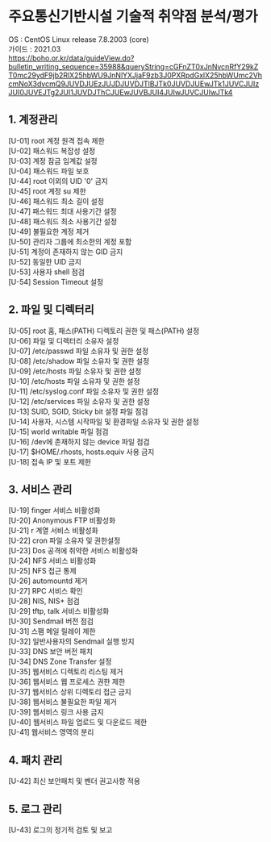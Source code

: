 # 주요통신기반시설 기술적 취약점 분석/평가

OS : CentOS Linux release 7.8.2003 (core)   
가이드 : 2021.03   
https://boho.or.kr/data/guideView.do?bulletin_writing_sequence=35988&queryString=cGFnZT0xJnNvcnRfY29kZT0mc29ydF9jb2RlX25hbWU9JnNlYXJjaF9zb3J0PXRpdGxlX25hbWUmc2VhcmNoX3dvcmQ9JUVDJUEzJUJDJUVDJTlBJTk0JUVDJUEwJTk1JUVCJUIzJUI0JUVEJTg2JUI1JUVDJThCJUEwJUVBJUI4JUIwJUVCJUIwJTk4

## 1. 계정관리
[U-01] root 계정 원격 접속 제한   
[U-02] 패스워드 복잡성 설정   
[U-03] 계정 잠금 임계값 설정   
[U-04] 패스워드 파일 보호   
[U-44] root 이외의 UID '0' 금지   
[U-45] root 계정 su 제한   
[U-46] 패스워드 최소 길이 설정   
[U-47] 패스워드 최대 사용기간 설정   
[U-48] 패스워드 최소 사용기간 설정   
[U-49] 불필요한 계정 제거   
[U-50] 관리자 그룹에 최소한의 계정 포함   
[U-51] 계정이 존재하지 않는 GID 금지   
[U-52] 동일한 UID 금지   
[U-53] 사용자 shell 점검   
[U-54] Session Timeout 설정   

## 2. 파일 및 디렉터리 
[U-05] root 홈, 패스(PATH) 디렉토리 권한 및 패스(PATH) 설정   
[U-06] 파일 및 디렉터리 소유자 설정   
[U-07] /etc/passwd 파일 소유자 및 권한 설정   
[U-08] /etc/shadow 파일 소유자 및 권한 설정   
[U-09] /etc/hosts 파일 소유자 및 권한 설정   
[U-10] /etc/hosts 파일 소유자 및 권한 설정   
[U-11] /etc/syslog.conf 파일 소유자 및 권한 설정   
[U-12] /etc/services 파일 소유자 및 권한 설정   
[U-13] SUID, SGID, Sticky bit 설정 파일 점검   
[U-14] 사용자, 시스템 시작파일 및 환경파일 소유자 및 권한 설정   
[U-15] world writable 파일 점검   
[U-16] /dev에 존재하지 않는 device 파일 점검   
[U-17] $HOME/.rhosts, hosts.equiv 사용 금지   
[U-18] 접속 IP 및 포트 제한   

## 3. 서비스 관리
[U-19] finger 서비스 비활성화   
[U-20] Anonymous FTP 비활성화   
[U-21] r 계열 서비스 비활성화   
[U-22] cron 파일 소유자 및 권한설정   
[U-23] Dos 공격에 취약한 서비스 비활성화   
[U-24] NFS 서비스 비활성화   
[U-25] NFS 접근 통제   
[U-26] automountd 제거   
[U-27] RPC 서비스 확인   
[U-28] NIS, NIS+ 점검   
[U-29] tftp, talk 서비스 비활성화   
[U-30] Sendmail 버전 점검   
[U-31] 스팸 메일 릴레이 제한   
[U-32] 일반사용자의 Sendmail 실행 방지   
[U-33] DNS 보안 버전 패치   
[U-34] DNS Zone Transfer 설정   
[U-35] 웹서비스 디렉토리 리스팅 제거   
[U-36] 웹서비스 웹 프로세스 권한 제한   
[U-37] 웹서비스 상위 디렉토리 접근 금지   
[U-38] 웹서비스 불필요한 파일 제거   
[U-39] 웹서비스 링크 사용 금지   
[U-40] 웹서비스 파일 업로드 및 다운로드 제한   
[U-41] 웹서비스 영역의 분리   

## 4. 패치 관리
[U-42] 최신 보안패치 및 벤더 권고사항 적용

## 5. 로그 관리
[U-43] 로그의 정기적 검토 및 보고
